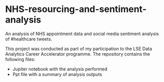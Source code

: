 # NHS-resourcing-and-sentiment-analysis
An analysis of NHS appointment data and social media sentiment analysis of #healthcare tweets.

This project was conducted as part of my participation to the LSE Data Analytics Career Accelerator programme.
The repository contains the following files:
  - Jupiter notebook with the analysis performed
  - Ppt file with a summary of analysis outputs


